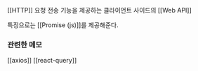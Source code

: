 [[HTTP]] 요청 전송 기능을 제공하는 클라이언트 사이드의 [[Web API]]

특징으로는 [[Promise (js)]]를 제공해준다. 


### 관련한 메모
[[axios]]
[[react-query]]